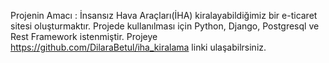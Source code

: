 Projenin Amacı : İnsansız Hava Araçları(İHA) kiralayabildiğimiz bir e-ticaret sitesi oluşturmaktır.
Projede kullanılması için Python, Django, Postgresql ve Rest Framework istenmiştir. Projeye https://github.com/DilaraBetul/iha_kiralama linki ulaşabilrsiniz.
